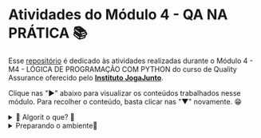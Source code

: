 # Atividades do Módulo 4 - QA NA PRÁTICA 📚

Esse [repositório](https://github.com/LeanDevLima/Squad02_M4) é dedicado às atividades realizadas durante o Módulo 4 - M4 - LÓGICA DE PROGRAMAÇÃO COM PYTHON do curso de Quality Assurance oferecido pelo [**Instituto JogaJunto**](https://www.jogajuntoinstituto.org/). 

Clique nas "►" abaixo para visualizar os conteúdos trabalhados nesse módulo. Para recolher o conteúdo, basta clicar nas "▼" novamente. 😁

<details>
<summary>🫨 Algorit o que? 🌟</summary>

<details>
<summary>🚀 Descrição da 1ª Atividade: 🌟</summary>
<br>
🔍 A turma será dividida em duplas. Cada dupla será composta por uma pessoa no papel de INSTRUTOR e outra no de EXECUTOR - decidam quem será quem. A seguir, liberaremos dois arquivos, um nomeado como INSTRUTOR(A) e outro como EXECUTOR(A). INSTRUTOR(A) fará o download APENAS do arquivo nomeado como INSTRUTOR(A). EXECUTOR(A) fará o download APENAS do arquivo nomeado como EXECUTOR. Sigam as instruções encontradas nos respectivos arquivos, respeitando os tempos de realização da atividade.

<br>

 - Essa atividade fizemos em Squad.

Essa atividade foi uma experiência emocionante e colaborativa que envolveu comunicação e cooperação para atingir um objetivo final: a criação de uma forma geométrica, que, no nosso caso, acabou sendo um triângulo. O elemento surpresa foi a chave para tornar a atividade divertida e desafiadora.

A turma foi dividida em squads, cada squad tinha dois papéis definidos: um instrutor e um executor. Os instrutores tinham a responsabilidade de fazer o download exclusivamente do arquivo nomeado como INSTRUTOR(A), enquanto os executores faziam o download apenas do arquivo EXECUTOR(A). Essa divisão de tarefas criou uma dinâmica interessante, onde os instrutores tinham que fornecer informações claras e precisas para que os executores pudessem realizar a tarefa corretamente, mas não podiam falar qual seria o desenho final.

A atividade exigiu habilidades de comunicação eficaz, já que os instrutores precisavam explicar as instruções contidas no arquivo INSTRUTOR(A) de maneira concisa e compreensível. Ao mesmo tempo, os executores precisavam estar atentos às instruções e seguir o cronograma estabelecido para a atividade.

À medida que a atividade avançava começamos a perceber que a cooperação era essencial para atingir o objetivo final de forma eficaz e dentro do prazo. O trabalho em equipe se tornou fundamental, com os membros das squads trocando ideias, esclarecendo dúvidas e apoiando-se mutuamente.

No final, quando todas as etapas foram concluídas, revelamos qual era a forma geométrica que estávamos descrevendo, e foi surpreendente perceber como cada uma delas tinha um triângulo em comum, apesar das abordagens e instruções variadas. Isso ressaltou a importância da clareza na comunicação e da cooperação no trabalho em equipe.

Como um dos instrutores, tive a oportunidade de dar as intruções, garantindo que as instruções fossem compreendidas e seguidas. Foi uma experiência gratificante ver como a cooperação e a comunicação eficaz levaram ao sucesso da atividade e à criação do triângulo. No geral, a atividade em squad foi uma combinação perfeita de desafio, diversão e aprendizado sobre a importância da colaboração.

</details>

<details>
<summary>🚀 Descrição da 2ª Atividade: 🌟</summary>
<br>

🔍Em SQUADs. Leiam o case a seguir, que conta como é o processo de pedidos na loja de bolos "DELÍCIAS DE JOGAR JUNTO". Depois, acessem o site  whimsical, onde realizará a atividade. Caso os integrantes do grupo tenham alguma dificuldade para acessar o whimsical, baixem o arquivo PPT "Fluxo de Atendimento", que contém algumas formas geométricas de um fluxograma e realizem a atividade nesse arquivo. Usem formas geométricas (retângulos, losangos, círculos, setas) para representar cada etapa do processo de venda do bolo. Usem setas para mostrar a direção do fluxo, conectando as etapas. Utilizem as formas corretas para representar decisões, início, fim, entre outras partes.

___
Case: 

### O pedido de Maria ###

Maria ligou para encomendar um bolo para o aniversário de sua mãe. A atendente perguntou se ela teria algum sabor de preferência, mas Maria estava em dúvida.

A atendente falou sobre as opções disponíveis no dia - chocolate, baunilha e morango e Maria escolheu o bolo de chocolate, fornecendo detalhes sobre tamanho, data e horário de entrega.

A atendente perguntou algumas informações pessoais para registrar no sistema como, nome, endereço e número de telefone.

Ao final, antes de enviar o link para pagamento, ela confirmou o pedido e o preço e perguntou qual seria a forma de pagamento.

Após confirmar tudo, Maria recebeu em seu whatsapp um número de confirmação de pedido e um arquivo PDF com o comprovante de pagamento. 

<img src="Atividades\deliciasDe_Jj.jpg">

___

- Nessa atividade criamos primeiro um rascunho de como ficaria o fluxo:

___

**Início**
-> Representado por um retângulo com a palavra "Início"

**Recebimento de Ligação**
-> Representado por um retângulo com "Recebimento de Ligação"

**Pergunta sobre Sabor**
-> Representado por um retângulo com "Pergunta sobre Sabor"
-> Uma seta conecta "Recebimento de Ligação" a "Pergunta sobre Sabor"

**Opções Disponíveis**
-> Representado por um losango com "Opções Disponíveis"
-> Conectado a "Pergunta sobre Sabor" com uma seta
-> Saída de "Opções Disponíveis" para as opções: "Chocolate", "Baunilha", "Morango"

**Escolha de Sabor**
-> Representado por um retângulo com "Escolha de Sabor"
-> Conectado aos sabores do losango com setas
-> Saída para "Detalhes do Bolo" com uma seta

**Detalhes do Bolo**
-> Representado por um retângulo com "Detalhes do Bolo"
-> Conectado a "Escolha de Sabor" com uma seta

**Informações Pessoais**
-> Representado por um retângulo com "Informações Pessoais"
-> Conectado a "Detalhes do Bolo" com uma seta

**Confirmação do Pedido**
-> Representado por um losango com "Confirmação do Pedido"
-> Conectado a "Informações Pessoais" com uma seta
-> Saída para "Forma de Pagamento" e "Cancelar Pedido"

**Forma de Pagamento**
-> Representado por um retângulo com "Forma de Pagamento"
-> Conectado a "Confirmação do Pedido" com uma seta

**Geração de Número de Confirmação e Comprovante de Pagamento**
-> Representado por um retângulo com "Geração de Número de Confirmação e Comprovante de Pagamento"
-> Conectado a "Forma de Pagamento" com uma seta

**Fim**
-> Representado por um retângulo com a palavra "Fim"
-> Conectado a "Geração de Número de Confirmação e Comprovante de Pagamento" com uma seta

___

- Em seguida, baseando-se no nosso rascunho criamos o fluxograma conforme solicitado o enunciado da atividade:

___

```mermaid
graph TD;
    A["Início"] --> B["Recebimento de Ligação"];
    B --> C["Pergunta sobre Sabor"];
    C -->|Opções Disponíveis| D["Opções Disponíveis"];
    C -->|Escolha de Sabor| E["Escolha de Sabor"];
    D -->|Chocolate| E;
    D -->|Baunilha| E;
    D -->|Morango| E;
    E --> F["Detalhes do Bolo"];
    F --> G["Informações Pessoais"];
    G --> H["Confirmação do Pedido"];
    G --> I["Cancelar Pedido"];
    H --> J["Forma de Pagamento"];
    J --> K["Geração de Número de Confirmação e Comprovante de Pagamento"];
    K --> L["Fim"];
    I --> L;

```

Obs: O enunciado desta atividade recomendou o uso da ferramenta Whimsical, que foi seguido conforme instruído. No entanto, para melhorar a visualização neste repositório, optei por apresentar o diagrama usando o estilo de formatação Mermaid.

</details>
</details>

<details>
<summary>Preparando o ambiente🌟</summary>
<br>

<details>
<summary>🚀 Descrição da 3ª Atividade: 🌟</summary>
<br>

🔍EM SQUADs. Escrevam um PROMPT no chatGPT, em busca da definição dos três conceitos abaixo, relacionados com o uso do Git: 

 TRACKING - COMMIT - BRANCHES - MERGE

Em seguida, discutam sobre os temas e escolham um integrante do SQUAD que, caso sorteado, deverá explicar para a turma o conceito, dando um exemplo.

- Essa atividade foi feita durante a aula, abaixo segue o que foi realizado em grupo e discutido com toda a turma com algumas considerações minhas:

No Chat GPT inseri as seguintes informações:

    Por favor, forneça definições claras e detalhadas dos seguintes conceitos relacionados ao uso do Git:

    TRACKING - Descreva o que significa 'tracking' em relação ao Git e como ele é usado para monitorar alterações em repositórios.

    COMMIT - Explique o conceito de 'commit' no Git, incluindo sua finalidade e como ele é utilizado para registrar alterações no histórico de um projeto.

    BRANCHES - Defina o termo 'branches' no contexto do Git, destacando sua importância na organização do desenvolvimento de software.

    MERGE - Descreva o que significa 'merge' em Git, como é realizado e em que situações é útil para combinar diferentes linhas de desenvolvimento.

    Desde já agradeço pelas definições para melhor compreensão destes conceitos relacionados ao Git.

---
Pedi por favor e agradeci no final porque se um dia essa ferramenta virar algo parecido com a [SkyNet](https://pt.wikipedia.org/wiki/Skynet) vão perceber que eu era um ser humano legal e pode ser que minha vida seja poupada. 🫠 

[![](Atividades\Skynet.png)](https://medium.com/data-driven-fiction/the-skynet-moment-looms-with-chatgpt-5ec9714f2750)

---

Esse foi o resultado apresentado:


Claro, aqui estão as definições detalhadas dos conceitos relacionados ao Git:

1. **TRACKING**:

   No contexto do Git, "tracking" refere-se à capacidade de um repositório local de acompanhar as alterações feitas em um repositório remoto. Quando você clona um repositório remoto para o seu ambiente local, o Git estabelece uma relação de rastreamento entre o seu repositório local e o repositório remoto. Isso permite que você saiba se as alterações foram feitas no repositório remoto desde a última vez que você sincronizou.

   O rastreamento é útil para manter seu repositório local atualizado e garantir que você esteja trabalhando com a versão mais recente do código. Para atualizar seu repositório local com as alterações do repositório remoto, você pode usar comandos como `git pull`.

2. **COMMIT**:

   No Git, um "commit" é uma operação que registra uma alteração específica no histórico de um projeto. Cada commit é uma captura instantânea do estado do projeto em um determinado momento. Os commits são usados para rastrear o progresso do desenvolvimento, facilitar a colaboração e permitir a reversão a versões anteriores do código.

   Cada commit inclui uma mensagem que descreve as alterações feitas. Essas mensagens são cruciais para entender o propósito de cada commit. Os commits também têm identificadores únicos chamados de "hashes" que os tornam identificáveis e recuperáveis.

3. **BRANCHES**:

   Em Git, "branches" (ramos) são caminhos de desenvolvimento separados que permitem que você trabalhe em recursos ou correções de bugs independentemente do ramo principal do projeto (normalmente chamado de "branch master" ou "branch principal"). Cada branch representa uma linha de desenvolvimento isolada, onde você pode adicionar, modificar e excluir arquivos sem afetar outros ramos.

   Branches são úteis para organizar o desenvolvimento, permitindo que várias equipes ou desenvolvedores individuais trabalhem em paralelo sem interferir no trabalho uns dos outros. Quando o desenvolvimento em um branch é concluído, você pode fundir (merge) as alterações de volta ao branch principal.

4. **MERGE**:

   "Merge" em Git se refere ao processo de combinar as alterações de um branch em outro. Isso é comumente usado para incorporar as alterações feitas em um branch de desenvolvimento de recurso ou correção de bug de volta ao branch principal (como o master).

   O merge é útil quando você deseja unir diferentes linhas de desenvolvimento e consolidar as alterações. O Git usa algoritmos para combinar automaticamente as alterações, mas podem ocorrer conflitos se duas alterações conflitantes forem feitas na mesma parte de um arquivo. Nesses casos, você precisa resolver os conflitos manualmente.


</details>

<details>
<summary>🚀 Descrição da 4ª Atividade: 🌟</summary>
<br>

🔍EM SQUADS. Utilizando seus conhecimentos, crie seu repositório (local e na nuvem) e faça seus primeiros commit e push! Discussão após atividade. 

Como foi a experiência? | Houve alguma dificuldade? | Como os integrantes do SQUAD se relacionaram? | Fariam algo diferente? O que? | Como se sentiram nesse processo?

- Para essa atividade vou considerar esse mesmo [repositório](https://github.com/LeanDevLima/Squad02_M4).








</details>

## Integrantes da Squad:

| Beatriz Souza  | [Bruno Soares](https://www.linkedin.com/in/bruno-soaresdev/)  | [Leanderson Lima](https://www.linkedin.com/in/leanderson-dias-de-lima/) | [Rebeca Borges](https://www.linkedin.com/in/rebecaborgess/) | Sara Cruz | 
